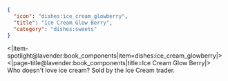 ```json
{
  "icon": "dishes:ice_cream_glowberry",
  "title": "Ice Cream Glow Berry",
  "category": "dishes:sweets"
}
```

<|item-spotlight@lavender:book_components|item=dishes:ice_cream_glowberry|>
<|page-title@lavender:book_components|title=Ice Cream Glow Berry|>
Who doesn't love ice cream? Sold by the Ice Cream trader.